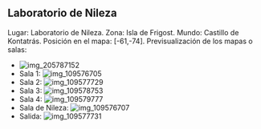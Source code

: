 ## Laboratorio de Nileza
Lugar: Laboratorio de Nileza.
Zona: Isla de Frigost.
Mundo: Castillo de Kontatrás.
Posición en el mapa: [-61,-74].
Previsualización de los mapas o salas:
- ![img_205787152](https://media.discordapp.net/attachments/1115311447145193482/1115348003352498267/205787152.jpg)
- Sala 1: ![img_109576705](https://media.discordapp.net/attachments/1115311447145193482/1115319888190378066/109576705.jpg)
- Sala 2: ![img_109577729](https://media.discordapp.net/attachments/1115311447145193482/1115319892917362890/109577729.jpg)
- Sala 3: ![img_109578753](https://media.discordapp.net/attachments/1115311447145193482/1115319896977444884/109578753.jpg)
- Sala 4: ![img_109579777](https://media.discordapp.net/attachments/1115311447145193482/1115319898806157422/109579777.jpg)
- Sala de Nileza: ![img_109576707](https://media.discordapp.net/attachments/1115311447145193482/1115319891323527178/109576707.jpg)
- Salida: ![img_109577731](https://media.discordapp.net/attachments/1115311447145193482/1115319895182299216/109577731.jpg)